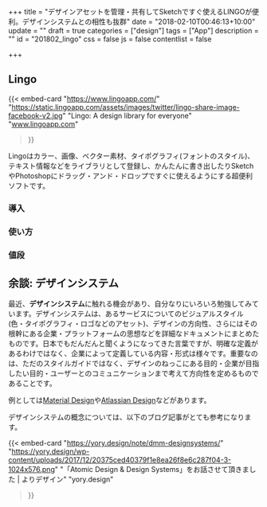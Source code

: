 +++
title = "デザインアセットを管理・共有してSketchですぐ使えるLINGOが便利。デザインシステムとの相性も抜群"
date = "2018-02-10T00:46:13+10:00"
update = ""
draft = true
categories = ["design"]
tags = ["App"]
description = ""
id = "201802_lingo"
css = false
js = false
contentlist = false

+++

## Lingo
{{< embed-card
    "https://www.lingoapp.com/"
    "https://static.lingoapp.com/assets/images/twitter/lingo-share-image-facebook-v2.jpg"
    "Lingo: A design library for everyone"
    "www.lingoapp.com"
>}}

Lingoはカラー、画像、ベクター素材、タイポグラフィ(フォントのスタイル)、テキスト情報などをライブラリとして登録し、かんたんに書き出したりSketchやPhotoshopにドラッグ・アンド・ドロップですぐに使えるようにする超便利ソフトです。

### 導入

### 使い方

### 値段


## 余談: デザインシステム
最近、<b>デザインシステム</b>に触れる機会があり、自分なりにいろいろ勉強してみています。デザインシステムは、あるサービスについてのビジュアルスタイル(色・タイポグラフィ・ロゴなどのアセット)、デザインの方向性、さらにはその根幹にある企業・プラットフォームの思想などを詳細なドキュメントにまとめたものです。日本でもだんだんと聞くようになってきた言葉ですが、明確な定義があるわけではなく、企業によって定義している内容・形式は様々です。重要なのは、ただのスタイルガイドではなく、デザインのねっこにある目的・企業が目指したい目的・ユーザーとのコミュニケーションまで考えて方向性を定めるものであることです。

例としては[Material Design](https://material.io)や[Atlassian Design](https://atlassian.design/)などがあります。

デザインシステムの概念については、以下のブログ記事がとても参考になります。

{{< embed-card
    "https://yory.design/note/dmm-designsystems/"
    "https://yory.design/wp-content/uploads/2017/12/20375ced40379f1e8ea26f8e6c287f04-3-1024x576.png"
    "「Atomic Design & Design Systems」をお話させて頂きました | よりデザイン"
    "yory.design"
>}}
